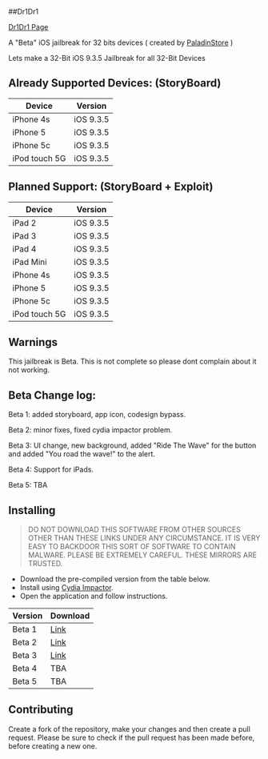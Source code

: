 ##Dr1Dr1

[Dr1Dr1 Page](https://dr1dr1.carrd.co/)

A "Beta" iOS jailbreak for 32 bits devices ( created by [PaladinStore](https://github.com/PaladinStore) )

Lets make a 32-Bit iOS 9.3.5 Jailbreak for all 32-Bit Devices

## Already Supported Devices: (StoryBoard)

| Device  | Version  |
|---------|----------|
| iPhone 4s  | iOS 9.3.5 |
| iPhone 5  | iOS 9.3.5 |
| iPhone 5c | iOS 9.3.5 |
| iPod touch 5G | iOS 9.3.5 |

## Planned Support: (StoryBoard + Exploit)

| Device | Version |
|---------|----------|
| iPad 2  | iOS 9.3.5|
| iPad 3  | iOS 9.3.5 |
| iPad 4  | iOS 9.3.5 |
| iPad Mini | iOS 9.3.5 |
| iPhone 4s  | iOS 9.3.5 |
| iPhone 5  | iOS 9.3.5 |
| iPhone 5c | iOS 9.3.5 |
| iPod touch 5G | iOS 9.3.5 |

## Warnings

This jailbreak is Beta. This is not complete so please dont complain about it not working.

## Beta Change log:

Beta 1: added storyboard, app icon, codesign bypass.

Beta 2: minor fixes, fixed cydia impactor problem.

Beta 3: UI change, new background, added "Ride The Wave" for the button 
        and added "You road the wave!" to the alert.

Beta 4: Support for iPads.

Beta 5: TBA

## Installing

> DO NOT DOWNLOAD THIS SOFTWARE FROM OTHER SOURCES OTHER THAN THESE LINKS UNDER ANY CIRCUMSTANCE. IT IS VERY EASY TO BACKDOOR THIS SORT OF SOFTWARE TO CONTAIN MALWARE. PLEASE BE EXTREMELY CAREFUL. THESE MIRRORS ARE TRUSTED.

* Download the pre-compiled version from the table below.
* Install using [Cydia Impactor](http://www.cydiaimpactor.com/).
* Open the application and follow instructions.

| Version | Download |
|---------|----------|
| Beta 1  | [Link](https://www.mediafire.com/file/07tv3vke17ymok6/Dr1Dr1-Beta-1.ipa/file)
| Beta 2  | [Link](https://www.mediafire.com/file/lqh5tcqr7eej3ho/Dr1Dr1-Beta-2.ipa/file)
| Beta 3  | [Link](https://www.mediafire.com/file/a381vv0b8g6foqr/Dr1Dr1-Beta-3.ipa/file)
| Beta 4  | TBA      |
| Beta 5  | TBA      |


## Contributing

Create a fork of the repository, make your changes and then create a pull request.
Please be sure to check if the pull request has been made before, before creating a new one.
